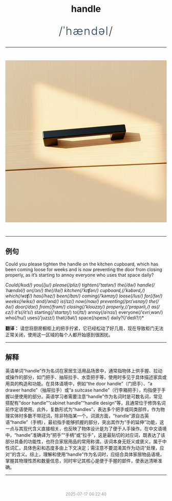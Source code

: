 <div align="center">

# handle

<div style="margin: 30px 0;">
<h1 style="font-size: 2.5em; font-weight: 300; letter-spacing: 2px; margin: 0; color: #2c3e50;">
/ˈhændəl/
</h1>
</div>

</div>

---

<div align="center" style="margin: 40px 0;">

![handle](images/handle.png)

</div>

---

## 例句

Could you please tighten the handle on the kitchen cupboard, which has been coming loose for weeks and is now preventing the door from closing properly, as it’s starting to annoy everyone who uses that space daily?

*Could(/kʊd/) you(/ju/) please(/pliz/) tighten(/ˈtaɪtən/) the(/ðə/) handle(/ˈhændəl/) on(/ɔn/) the(/ðə/) kitchen(/ˈkɪʧən/) cupboard,(/ˈkəbərd,/) which(/wɪʧ/) has(/həz/) been(/bɪn/) coming(/ˈkəmɪŋ/) loose(/lus/) for(/fər/) weeks(/wiks/) and(/ənd/) is(/ɪz/) now(/naʊ/) preventing(/prɪˈvɛnɪŋ/) the(/ðə/) door(/dɔr/) from(/frəm/) closing(/ˈkloʊzɪŋ/) properly,(/ˈprɑpərli,/) as(/ɛz/) it’s(/it’s*/) starting(/ˈstɑrtɪŋ/) to(/tɪ/) annoy(/əˈnɔɪ/) everyone(/ˈɛvriˌwən/) who(/hu/) uses(/ˈjuzɪz/) that(/ðət/) space(/speɪs/) daily?(/ˈdeɪli?/)*

**翻译：** 请您将厨房橱柜上的把手拧紧，它已经松动了好几周，现在导致柜门无法正常关闭，使用这一区域的每个人都开始感到很困扰。

---

## 解释

英语单词“handle”作为名词在家居生活用品场景中，通常指物体上供手握、拉动或操作的部分，如门把手、抽屉拉手、水壶把手等，使用时多见于具体描述家具或用具的构造和功能。在具体语境中，例如“the door handle”（门把手）、“a drawer handle”（抽屉拉手）或“a suitcase handle”（行李箱把手），均指便于手握以便使用的部分。英语学习者需要注意“handle”作为名词时是可数名词，常见搭配有“door handle”“cabinet handle”“handle design”等，且通常位于修饰名词前作定语使用。此外，复数形式为“handles”，表达多个把手或同类部件，作为物理实体时多数不带冠词，除非特指某一个。词源方面，“handle”源自古英语“handle”（手柄），最初指手能够抓握的部分，突出其作为“手的延伸”功能，这一点与其现代含义直接相关，也反映了物体设计是为了便于人手操作。在中文语境中，“handle”准确译为“把手”“手柄”或“拉手”，这是最贴切的对应词，既表达了该部分具备的功能性，也符合家居用品的常用称谓。该词本身无贬义或褒义，属于中性词汇，具体色彩和态度多由上下文决定；需注意不要混淆其作为动词“处理，应对”的含义。综上，理解和使用“handle”作为名词时，应结合具体家居物品语境，掌握其物理性质和数量信息，同时牢记其核心是便于手握的部件，使表达清晰准确。


---

<div align="center" style="margin-top: 50px;">
<small style="color: #999; font-size: 0.9em;">2025-07-17 06:22:40</small>
</div>
